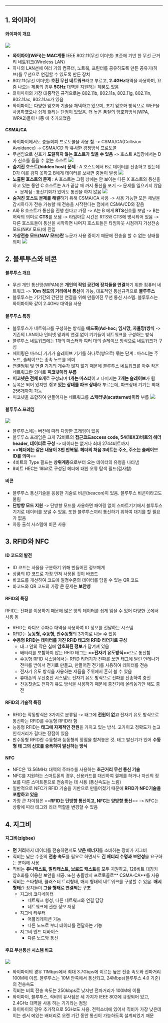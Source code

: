 
---
## 1. 와이파이
#### 와이파이 개요
![](../../../../image/Pasted%20image%2020241030171145.png)
- **와이파이(WiFi)는 MAC계통** IEEE 802.11(무선 이더넷) 표준에 기반 한 무선 근거리 네트워크(Wireless LAN)
- 하나의 LAN선에 여러 기의 컴퓨터, 노트북, 프린터를 공유하도록 만든 공유기(허브)를 무선으로 연결할 수 있도록 만든 장치
- 802.11(무선 이더넷) **호환 무선 네트워크**라고 부르고, **2.4GHz**대역을 사용하며, 요즘 나오는 제품의 경우 **5GHz** 대역을 지원하는 제품도 있음
- 와이파이의 가장 대중적인 규격으로는 802.11b, 802.11a, 802.11g, 802.11n, 802.11ac, 802.11ax가 있음
- 와이파이는 다양한 암호화 기술을 채택하고 있으며, 초기 암호화 방식으로 WEP을 사용하였으나 쉽게 뚫리는 단점이 있었음. 더 높은 품질의 암호화방식(WPA, WPA2)들이 나중 에 추가되었음

#### CSMA/CA
- 와이파이에서도 충돌회피 프로토콜을 사용 함 -> CSMA/CA(Collision Avoidance) -> CSMA/CD 와 유사한 경쟁방식 프로토콜
- 무선임으로 신호가 **도달하지 않는 호스트가 있을 수 있음** -> 호스트 A입장에서는 D가 신호를 들을 수 없는 호스트
	![](../../../../image/Pasted%20image%2020241030172551.png)
- **숨겨진 호스트(hidden host) 문제** : A 호스트에서 B로 데이터를 전송하고 있는데 D가 이를 감지 못하고 B에게 데이터를 보내면 충돌이 발생
	![](../../../../image/Pasted%20image%2020241030172813.png)
- **노출된 호스트의 문제** : A 호스트는 그림 상에는 안 보이는 다른 X 호스트와 통신을 하고 있는 동안 C 호스트는 A가 끝날 때 까지 통신을 포기 -> 문제를 일으키지 않음
	- 문제점 : 통신기회가 있어도 통신을 하지 않음
	![](../../../../image/Pasted%20image%2020241030173051.png)
- **숨겨진 호스트 문제를 해결**하기 위해 CSMA/CA 사용 -> 사용 가능한 모든 채널을 감시하다가 전송 가능할 때 전송을 시작한다는 점에서 CSMA/CD와 같음
- A와 B 호스트가 통신을 진행 한다고 가정 -> A는 B 에게 **RTS**신호를 보냄 -> B는 허락의 의미로 **CTS**를 보냄 -> 타임아웃 시간은 RTS와 CTS에 명시되어 있음 -> 다른 호스트들이 통신을 시작하면 나머지 호스트들은 타임아웃 시점까지 가상전송 모드(NAV 모드)에 진입
- **가상전송 모드(NAV 모드)란** 누군가 사용 중이기 때문에 전송을 할 수 없는 상태를 의미
	![](../../../../image/Pasted%20image%2020241030173409.png)

## 2. 블루투스와 비콘
#### 블루투스 개요
- 무선 개인 통신망(WPAN)은 **개인의 작업 공간에 장치들을 연결**하기 위한 컴퓨터 네트워크 -> **10m 정도의 거리에서 통신**이 가능, 대표적인 통신규격으로 **블루투스**
- 블루투스는 기기간의 간단한 연결을 위해 만들어진 무선 통신 시스템. 블루투스는 와이파이와 같이 2.4GHz 대역을 사용

#### 블루투스 특징
- 블루투스가 네트워크를 구성하는 방식을 **애드혹(Ad-hoc; 임시망, 자율망)방식** -> 기존의 LAN이나 인터넷 망과의 연결 없이 기기들이 네트워크를 구성하는 방식
- 블루투스 네트워크에는 1개의 마스터와 여러 대의 슬레이브 방식으로 네트워크가 구성
- 페어링은 마스터 기기가 슬레이브 기기를 하나로(쌍으로) 묶는 단계 : 마스터는 주 노드, 슬레이브는 종속 노드를 의미
- 연결범위 및 연결 기기의 개수가 많지 않기 때문에 블루투스 네트워크를 아주 작은 네트워크란 의미로 **피코넷이라 부름**
- **피코넷은 전체 8개**로 구성되며 **1개는 마스터**이고 나머지는 **7개는 슬레이브**가 됨
- 등록은 되어 있지만 **쉬고 있는 상태를 파크 상태**라 부르는데, 파크상태 기기는 최대 256개까지 가능
- 피코넷을 조합하여 만들어지는 네트워크를 **스캐터넷(scatternet)이라** 부름
	![](../../../../image/Pasted%20image%2020241030174454.png)

#### 블루투스 프레임
![](../../../../image/Pasted%20image%2020241104125601.png)
- 블루투스에는 버전에 따라 다양한 프레임이 있음
- 블루투스 프레임은 크게 72비트의 **접근코드access code, 54(18X3)비트의 헤더header, 데이터로 구성** -> 데이터는 없거나 최대 2744비트까지
- ==**헤더에는 같은 내용이 3번 반복됨. 헤더의 처음 3비트는 주소, 주소는 슬래이브 ID를 의미**==
- 4비트의 Type 필드는 **상위계층**으로부터 오는 데이터의 유형을 나타냄
- 8비트 HEC는 18bit로 구성된 헤더에 대한 오류 탐색 필드(검사합)

#### 비콘
- 블루투스 통신기술을 응용한 기술로 비콘(beacon)이 있음. 블루투스 비콘이라고도 불림
- **단방향 모드 지원** -> 단방향 모드를 사용하면 패어링 없이 스마트기기에서 블루투스 기기로 데이터를 보낼 수 있음. 또한 블루투스끼리 통신하기 위하여 대기를 할 필요가 없음
- 자동 출석 시스템에 비콘 사용

## 3. RFID와 NFC
#### ID 코드의 발전
- ID 코드는 사물을 구분하기 위해 만들어진 정보체계
- 상품의 ID 코드로 가장 먼저 사용된 것이 바코드
- 바코드를 개선하여 코드에 일정수준의 데이터를 담을 수 있는 QR 코드
- 바코드와 QR 코드의 가장 큰 문제는 **보안성**

#### RFID의 특징
RFID는 전파를 이용하기 때문에 많은 양의 데이터를 쉽게 읽을 수 있어 다양한 곳에서 사용 됨
- RFID는 라디오 주파수 대역을 사용하여 ID 정보를 전달하는 시스템
- RFID는 **능동형, 수동형, 반수동형**의 3가지로 나눌 수 있음
- **수동형 RFID는 데이터를 가진 RFID 태그와 RFID 리더기로 구성**
	- 태그 안의 작은 칩에 **암호화된 정보**가 담겨져 있음
	- 배터리를 포함하지 않는 RFID 태그는 ==**전자기 유도방식**==으로 통신함
	- 수동형 RFID 시스템에서는 RFID 리더기가 전파를 쏘면 태그에 달린 안테나가 전파를 받아서 전기로 만들고, 만들어진 전기를 사용하여 데이터를 전송
	- 전자기 유도 방식을 사용하는 제품을 주위에서 흔히 볼 수 있음
	- 휴대폰의 무선충전 시스템도 전자기 유도 방식으로 전파를 전송하여 충전
	- 전동칫솔도 전자기 유도 방식을 사용하기 때문에 충전기에 올려놓기만 해도 충전
#### RFID의 기술적 특징
- RFID는 작동방식은 3가지로 분류됨 -> 태그에 **전원이 없고** 전자기 유도 방식으로 통신하는 RFID를 수동형 RFID라 함
- 능동형 RFID는 **태그에 자제적인 전원**을 가지고 있는 방식. 고가이고 정확도가 높고 인식거리가 길다는 장점이 있음
- 반수동형 RFID란 수동형과 능동형의 장점을 합쳐놓은 것. 태그 발신기가 있어 **수동형 태 그의 신호를 증폭하여 발신하는 방식**

#### NFC
- NFC은 13.56MHz 대역의 주파수를 사용하는 **초근거리 무선 통신 기술**
- NFC를 지원하는 스마트폰의 경우, 신용카드를 대신하여 결제를 하거나 자신의 정보를 다른 스마트폰으로 전송하는 데 사용 (통신속도는 느림)
- 일반적으로 NFC가 RFID 기술을 기반으로 만들어졌기 때문에 **RFID가 NFC기술을 포함하고 있음**
- 가장 큰 차이점은 ==**RFID는 단방향 통신이고, NFC는 양방향 통신**== -> NFC는 상황에 따라 태그와 리더 역할을 변경할 수 있음

## 4. 지그비
#### 지그비(zigbee)
- **먼 거리**까지 데이터를 전송하면서도 **낮은 에너지**를 소비하는 장비가 지그비 
- 직비는 낮은 수준의 **전송 속도**를 필요로 하면서도 **긴 배터리 수명과 보안성**을 요구하는 분야에 사용
- 직비는 **유니캐스트, 멀티캐스트, 브로드 캐스트**를 모두 지원하고, 128비트 대칭키 암호화를 이용한 보안을 제공. 또한 충돌방지 프로토콜로** CSMA-CA**를 사용
- 직비는 스타형태, 클러스터 트리형태, 매시 형태의 네트워크를 구성할 수 있음. **매시 형태**란 장치들이 **그물 형태로 연결되는 구조**
	- 지그비 코디네이터
		- 네트워크 형성, 다른 네트워크와 연결 담당
		- 네트워크에 관한 정보 저장
	- 지그비 라우터
		- 어플리케이션 기능
		- 다른 노드로 부터 데이터를 전달하는 기능
	- 지그비 엔드 디바이스
		- 다른 노드와 통신
#### 주요 무선통신 시스템 비교
![](../../../../image/Pasted%20image%2020241104134053.png)
- 와이파이의 경우 11Mbps에서 최대 3.7Gbps에 이르는 높은 전송 속도와 전파거리 100M에 이름. 블루투스는 10M 안쪽에서 통신되고, 24Mbps(블루투스 4.0 기준)의 전송속도
- 직비는 비록 전송 속도는 250kbps로 낮지만 전파거리가 100M에 이름
- 와이파이, 블루투스, 직비의 유사점은 세 가지가 IEEE 802에 규정되어 있고, 2.4GHz 대역을 사용 하는 기기라는 점임 
- 와이파이의 경우 추가적으로 5GHz도 사용. 전력소비에 있어서 직비가 가장 낮은데 이는 센서 에있는 배터리로 오랜 기간 동안 통신이 가능하도록 설계되었기 때문